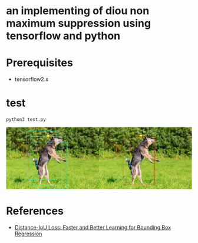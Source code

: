 # an implementing of diou non maximum suppression using tensorflow and python

# Prerequisites
* tensorflow2.x

# test
```
python3 test.py
```
 ![test_result_image](test_pictures/result.jpg)


# References
* [Distance-IoU Loss: Faster and Better Learning for Bounding Box Regression](https://arxiv.org/pdf/1911.08287)


